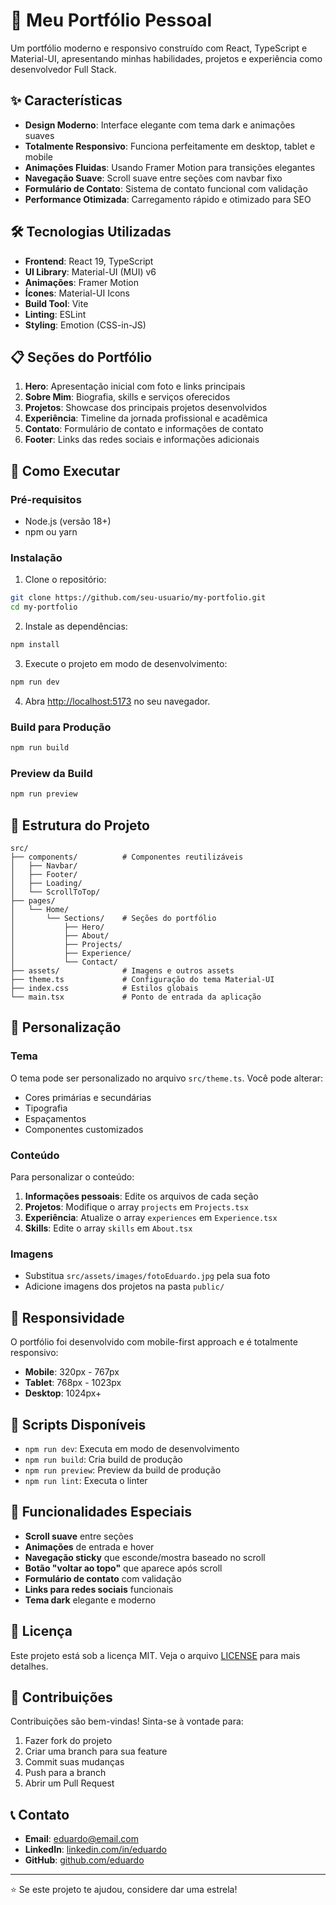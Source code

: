 # 🚀 Meu Portfólio Pessoal

Um portfólio moderno e responsivo construído com React, TypeScript e Material-UI, apresentando minhas habilidades, projetos e experiência como desenvolvedor Full Stack.

## ✨ Características

- **Design Moderno**: Interface elegante com tema dark e animações suaves
- **Totalmente Responsivo**: Funciona perfeitamente em desktop, tablet e mobile
- **Animações Fluidas**: Usando Framer Motion para transições elegantes
- **Navegação Suave**: Scroll suave entre seções com navbar fixo
- **Formulário de Contato**: Sistema de contato funcional com validação
- **Performance Otimizada**: Carregamento rápido e otimizado para SEO

## 🛠️ Tecnologias Utilizadas

- **Frontend**: React 19, TypeScript
- **UI Library**: Material-UI (MUI) v6
- **Animações**: Framer Motion
- **Ícones**: Material-UI Icons
- **Build Tool**: Vite
- **Linting**: ESLint
- **Styling**: Emotion (CSS-in-JS)

## 📋 Seções do Portfólio

1. **Hero**: Apresentação inicial com foto e links principais
2. **Sobre Mim**: Biografia, skills e serviços oferecidos
3. **Projetos**: Showcase dos principais projetos desenvolvidos
4. **Experiência**: Timeline da jornada profissional e acadêmica
5. **Contato**: Formulário de contato e informações de contato
6. **Footer**: Links das redes sociais e informações adicionais

## 🚀 Como Executar

### Pré-requisitos
- Node.js (versão 18+)
- npm ou yarn

### Instalação

1. Clone o repositório:
```bash
git clone https://github.com/seu-usuario/my-portfolio.git
cd my-portfolio
```

2. Instale as dependências:
```bash
npm install
```

3. Execute o projeto em modo de desenvolvimento:
```bash
npm run dev
```

4. Abra [http://localhost:5173](http://localhost:5173) no seu navegador.

### Build para Produção

```bash
npm run build
```

### Preview da Build

```bash
npm run preview
```

## 📁 Estrutura do Projeto

```
src/
├── components/          # Componentes reutilizáveis
│   ├── Navbar/
│   ├── Footer/
│   ├── Loading/
│   └── ScrollToTop/
├── pages/
│   └── Home/
│       └── Sections/    # Seções do portfólio
│           ├── Hero/
│           ├── About/
│           ├── Projects/
│           ├── Experience/
│           └── Contact/
├── assets/              # Imagens e outros assets
├── theme.ts             # Configuração do tema Material-UI
├── index.css            # Estilos globais
└── main.tsx             # Ponto de entrada da aplicação
```

## 🎨 Personalização

### Tema
O tema pode ser personalizado no arquivo `src/theme.ts`. Você pode alterar:
- Cores primárias e secundárias
- Tipografia
- Espaçamentos
- Componentes customizados

### Conteúdo
Para personalizar o conteúdo:

1. **Informações pessoais**: Edite os arquivos de cada seção
2. **Projetos**: Modifique o array `projects` em `Projects.tsx`
3. **Experiência**: Atualize o array `experiences` em `Experience.tsx`
4. **Skills**: Edite o array `skills` em `About.tsx`

### Imagens
- Substitua `src/assets/images/fotoEduardo.jpg` pela sua foto
- Adicione imagens dos projetos na pasta `public/`

## 📱 Responsividade

O portfólio foi desenvolvido com mobile-first approach e é totalmente responsivo:
- **Mobile**: 320px - 767px
- **Tablet**: 768px - 1023px
- **Desktop**: 1024px+

## 🔧 Scripts Disponíveis

- `npm run dev`: Executa em modo de desenvolvimento
- `npm run build`: Cria build de produção
- `npm run preview`: Preview da build de produção
- `npm run lint`: Executa o linter

## 🌟 Funcionalidades Especiais

- **Scroll suave** entre seções
- **Animações** de entrada e hover
- **Navegação sticky** que esconde/mostra baseado no scroll
- **Botão "voltar ao topo"** que aparece após scroll
- **Formulário de contato** com validação
- **Links para redes sociais** funcionais
- **Tema dark** elegante e moderno

## 📄 Licença

Este projeto está sob a licença MIT. Veja o arquivo [LICENSE](LICENSE) para mais detalhes.

## 🤝 Contribuições

Contribuições são bem-vindas! Sinta-se à vontade para:
1. Fazer fork do projeto
2. Criar uma branch para sua feature
3. Commit suas mudanças
4. Push para a branch
5. Abrir um Pull Request

## 📞 Contato

- **Email**: eduardo@email.com
- **LinkedIn**: [linkedin.com/in/eduardo](https://linkedin.com/in/eduardo)
- **GitHub**: [github.com/eduardo](https://github.com/eduardo)

---

⭐ Se este projeto te ajudou, considere dar uma estrela!
